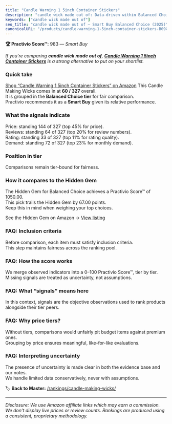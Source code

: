 ```yaml
---
title: "Candle Warning 1 5inch Container Stickers"
description: "candle wick made out of: Data-driven within Balanced Choice ranking using the Practivio Score™. Positioned by quality, value, demand, findability, momentum."
keywords: ["candle wick made out of"]
seo_title: "candle wick made out of — Smart Buy Balanced Choice (2025)"
canonicalURL: "/products/candle-warning-1-5inch-container-stickers-B09XX7NN7B/"
---
```


**🏆 Practivio Score™:** 983 — _Smart Buy_


*If you're comparing **candle wick made out of**, **[Candle Warning 1 5inch Container Stickers](https://www.amazon.com/dp/B09XX7NN7B?tag=practivio-20)** is a strong alternative to put on your shortlist.*
### Quick take
[Shop “Candle Warning 1 5inch Container Stickers” on Amazon](https://www.amazon.com/dp/B09XX7NN7B?tag=practivio-20)
This Candle Making Wicks comes in at **60 / 327** overall.  
It is grouped in the **Balanced Choice tier** for fair comparison.  
Practivio recommends it as a **Smart Buy** given its relative performance.

### What the signals indicate
Price: standing 144 of 327 (top 45% for price).  
Reviews: standing 64 of 327 (top 20% for review numbers).  
Rating: standing 33 of 327 (top 11% for rating quality).  
Demand: standing 72 of 327 (top 23% for monthly demand).

### Position in tier
Comparisons remain tier-bound for fairness.

### How it compares to the Hidden Gem
The Hidden Gem for Balanced Choice achieves a Practivio Score™ of 1050.00.  
This pick trails the Hidden Gem by 67.00 points.  
Keep this in mind when weighing your top choices.  

See the Hidden Gem on Amazon → [View listing](https://www.amazon.com/dp/B07K1YZ27X?tag=practivio-20)

### FAQ: Inclusion criteria
Before comparison, each item must satisfy inclusion criteria.  
This step maintains fairness across the ranking pool.

### FAQ: How the score works
We merge observed indicators into a 0–100 Practivio Score™, tier by tier.  
Missing signals are treated as uncertainty, not assumptions.

### FAQ: What “signals” means here
In this context, signals are the objective observations used to rank products alongside their tier peers.

### FAQ: Why price tiers?
Without tiers, comparisons would unfairly pit budget items against premium ones.  
Grouping by price ensures meaningful, like-for-like evaluations.

### FAQ: Interpreting uncertainty
The presence of uncertainty is made clear in both the evidence base and our notes.  
We handle limited data conservatively, never with assumptions.


🏷️ **Back to Master:** [/rankings/candle-making-wicks/](/rankings/candle-making-wicks/)

---
_Disclosure: We use Amazon affiliate links which may earn a commission. We don’t display live prices or review counts. Rankings are produced using a consistent, proprietary methodology._
